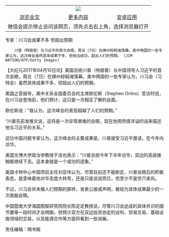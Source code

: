 

<table>
  <tr>
    <td align="center" colspan="3">
      <a href="https://github.com/ogate/ogate/blob/master/README.md"><img src="https://cloud.githubusercontent.com/assets/11880933/13434984/f430fae2-e012-11e5-814f-c2df1e82b247.jpg"/></a>
    </td>
  </tr>
  <tr>
    <td align="center">
      <a href="https://s3.ap-south-1.amazonaws.com/ogatem/oGate.htm?c816985&from=oNote">浏览全文</a>
    </td>
    <td align="center">
      <a href="https://s3.ap-south-1.amazonaws.com/ogatem/oGate.htm?from=oNote">更多内容</a>
    </td>
    <td align="center">
      <a href="https://raw.githubusercontent.com/ogate/up/master/ogate.apk">安卓应用</a>
    </td>
  </tr>
  <tr>
    <td align="center" colspan="3">
      微信会提示停止访问该网页，须先点击右上角，选择浏览器打开
    </td>
  </tr>
</table>    



专家：川习会成果不多 但超出预期






        川普（特朗普）与习近平的首次会晤，周五（7日）在佛州棕榈滩落幕。美中两国的一些专家认为，这次峰会虽然具体成果不多，但相当成功，超出人们的预期。 (JIM WATSON/AFP/Getty Images)


【大纪元2017年04月10日讯】美国总统川普（特朗普）与中国领导人习近平的首次会晤，周五（7日）在佛州棕榈滩落幕。美中两国的一些专家认为，川习会（习特会）虽然具体成果不多，但超出人们的预期。


美国之音报导，美中关系全国委员会的主席欧伦斯（Stephen Orlins）受访时说，在川习会登场前，他们预计，这只是一次相互了解的会面。


欧伦斯说：“我认为，这次峰会的表现超越了人们的预期。”


“川普先前发推文说，这将是一次非常艰难的会晤，现在他用热情洋溢的话来描述他与习近平的关系。”


这位中国问题专家认为，这次峰会的主要成果是，川普接受习近平邀请，在今年内访华。


美国文博大学政治学教授于滨也表示：“川普总统今年下半年访华，双边的高层接触能继续下去。这本身就是一个成功的迹象。”


美国卡特中心中国项目主任刘亚伟认为，尽管目前还不能断定，川普会晤后的积极表态，是意味着他对华态度大转弯，还是只是说说而已，但至少不是空穴来风。


不过，川习会并未像人们预期的那样，发表公报或声明，被视为具体成果最少的一次首脑会晤。


中国暨南大学海国图智研究院院长陈定定教授说，尽管川习会达成的具体共识的细节要等一段时间才会明朗，但预计双方在双边投资协定的谈判、贸易交易、基础设施领域的交易，以及能源合作等方面将看到一些进展。


责任编辑：明书阁




